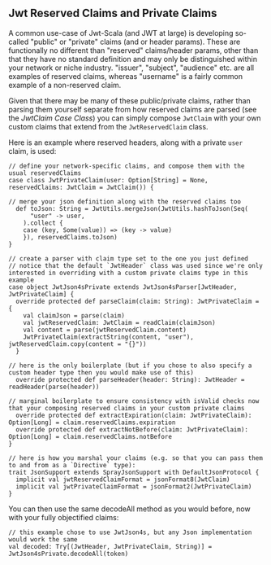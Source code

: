 ## Jwt Reserved Claims and Private Claims

A common use-case of Jwt-Scala (and JWT at large) is developing so-called "public" or "private" claims (and or header params).  These are functionally no different than "reserved" claims/header params, other than that they have no standard definition and may only be distinguished within your network or niche industry. "issuer", "subject", "audience" etc. are all examples of reserved claims, whereas "username" is a fairly common example of a non-reserved claim.

Given that there may be many of these public/private claims, rather than parsing them yourself separate from how reserved claims are parsed (see the *JwtClaim Case Class*) you can simply compose `JwtClaim` with your own custom claims that extend from the `JwtReservedClaim` class.

Here is an example where reserved headers, along with a private `user` claim, is used:

```tut
// define your network-specific claims, and compose them with the usual reservedClaims
case class JwtPrivateClaim(user: Option[String] = None, reservedClaims: JwtClaim = JwtClaim()) {

// merge your json definition along with the reserved claims too
  def toJson: String = JwtUtils.mergeJson(JwtUtils.hashToJson(Seq(
      "user" -> user,
    ).collect {
    case (key, Some(value)) => (key -> value)
    }), reservedClaims.toJson)
}

// create a parser with claim type set to the one you just defined
// notice that the default `JwtHeader` class was used since we're only interested in overriding with a custom private claims type in this example
case object JwtJson4sPrivate extends JwtJson4sParser[JwtHeader, JwtPrivateClaim] {
  override protected def parseClaim(claim: String): JwtPrivateClaim = {
    val claimJson = parse(claim)
    val jwtReservedClaim: JwtClaim = readClaim(claimJson)
    val content = parse(jwtReservedClaim.content)
    JwtPrivateClaim(extractString(content, "user"), jwtReservedClaim.copy(content = "{}"))
  }

// here is the only boilerplate (but if you chose to also specify a custom header type then you would make use of this)
  override protected def parseHeader(header: String): JwtHeader = readHeader(parse(header))

// marginal boilerplate to ensure consistency with isValid checks now that your composing reserved claims in your custom private claims
  override protected def extractExpiration(claim: JwtPrivateClaim): Option[Long] = claim.reservedClaims.expiration
  override protected def extractNotBefore(claim: JwtPrivateClaim): Option[Long] = claim.reservedClaims.notBefore
}

// here is how you marshal your claims (e.g. so that you can pass them to and from as a `Directive` type):
trait JsonSupport extends SprayJsonSupport with DefaultJsonProtocol {
  implicit val jwtReservedClaimFormat = jsonFormat8(JwtClaim)
  implicit val jwtPrivateClaimFormat = jsonFormat2(JwtPrivateClaim)
}
```

You can then use the same decodeAll method as you would before, now with your fully objectified claims:

```tut
// this example chose to use JwtJson4s, but any Json implementation would work the same
val decoded: Try[(JwtHeader, JwtPrivateClaim, String)] = JwtJson4sPrivate.decodeAll(token)
```